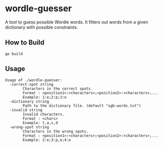 # wordle-guesser
A tool to guess possible Wordle words.
It filters out words from a given dictionary with possible constraints.

## How to Build
```
go build
```

## Usage
```
Usage of ./wordle-guesser:
  -correct-spot string
        Characters in the correct spots.
        Format : <position1>:<characters>;<position2>:<characters>,...
        Example: 1:e;2:p;3:o
  -dictionary string
        Path to the dictionary file. (default "sgb-words.txt")
  -invalid string
        Invalid characters.
        Format : <chars>
        Example: t,a,s,d
  -wrong-spot string
        Characters in the wrong spots.
        Format : <position1>:<characters>;<position2>:<characters>,...
        Example: 2:e;3:p,e;4:o
```
